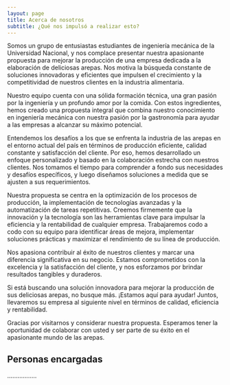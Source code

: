 ```yaml
---
layout: page
title: Acerca de nosotros
subtitle: ¿Qué nos impulsó a realizar esto?
---
```


Somos un grupo de entusiastas estudiantes de ingeniería mecánica de la Universidad Nacional, y nos complace presentar nuestra apasionante propuesta para mejorar la producción de una empresa dedicada a la elaboración de deliciosas arepas. Nos motiva la búsqueda constante de soluciones innovadoras y eficientes que impulsen el crecimiento y la competitividad de nuestros clientes en la industria alimentaria.

Nuestro equipo cuenta con una sólida formación técnica, una gran pasión por la ingeniería y un profundo amor por la comida. Con estos ingredientes, hemos creado una propuesta integral que combina nuestro conocimiento en ingeniería mecánica con nuestra pasión por la gastronomía para ayudar a las empresas a alcanzar su máximo potencial.

Entendemos los desafíos a los que se enfrenta la industria de las arepas en el entorno actual del país en términos de producción eficiente, calidad constante y satisfacción del cliente. Por eso, hemos desarrollado un enfoque personalizado y basado en la colaboración estrecha con nuestros clientes. Nos tomamos el tiempo para comprender a fondo sus necesidades y desafíos específicos, y luego diseñamos soluciones a medida que se ajusten a sus requerimientos.

Nuestra propuesta se centra en la optimización de los procesos de producción, la implementación de tecnologías avanzadas y la automatización de tareas repetitivas. Creemos firmemente que la innovación y la tecnología son las herramientas clave para impulsar la eficiencia y la rentabilidad de cualquier empresa. Trabajaremos codo a codo con su equipo para identificar áreas de mejora, implementar soluciones prácticas y maximizar el rendimiento de su línea de producción.

Nos apasiona contribuir al éxito de nuestros clientes y marcar una diferencia significativa en su negocio. Estamos comprometidos con la excelencia y la satisfacción del cliente, y nos esforzamos por brindar resultados tangibles y duraderos.

Si está buscando una solución innovadora para mejorar la producción de sus deliciosas arepas, no busque más. ¡Estamos aquí para ayudar! Juntos, llevaremos su empresa al siguiente nivel en términos de calidad, eficiencia y rentabilidad.

Gracias por visitarnos y considerar nuestra propuesta. Esperamos tener la oportunidad de colaborar con usted y ser parte de su éxito en el apasionante mundo de las arepas.

## Personas encargadas
.................

<head>
    <title>Circular Photos with Text Example</title>
    <style>
        /* CSS styles for circular photos */
        .photo-container {
            display: flex;
            align-items: center;
            margin-bottom: 20px;
        }
        
        .photo {
            width: 100px;
            height: 100px;
            border-radius: 50%;
            overflow: hidden;
            margin-right: 10px;
        }
        
        .photo img {
            width: 100%;
            height: 100%;
            object-fit: cover;
        }
        
        .text {
            font-size: 16px;
            font-weight: bold;
        }
    </style>
</head>
<body>
    <div class="photo-container">
        <div class="photo">
            <img src="/Trabajo-final/assets/img/horno.jpg" alt="Photo 1">
        </div>
        <div class="text">
            Samuel Jose Banquett Arroyo
        </div>
    </div>
    
    <div class="photo-container">
        <div class="photo">
            <img src="/Trabajo-final/assets/img/paula.jpg" alt="Photo 2">
        </div>
        <div class="text">
            Maria Paula Caro Duarte
        </div>
    </div>
    
    <div class="photo-container">
        <div class="photo">
            <img src="/Trabajo-final/assets/img/horno.jpg" alt="Photo 2">
        </div>
        <div class="text">
          Carlos Daniel Raigoso Triana  
        </div>
    </div>
    
    <div class="photo-container">
        <div class="photo">
            <img src="/Trabajo-final/assets/img/horno.jpg" alt="Photo 2">
        </div>
        <div class="text">
            Juan Pablo Santana
        </div>
    </div>
    
    
    <div class="photo-container">
        <div class="photo">
            <img src="/Trabajo-final/assets/img/horno.jpg" alt="Photo 2">
        </div>
        <div class="text">
            Luis Felipe Sánchez Cardozo
        </div>
    </div>
    
    
    <div class="photo-container">
        <div class="photo">
            <img src="/Trabajo-final/assets/img/horno.jpg" alt="Photo 2">
        </div>
        <div class="text">
            Fabian Esteban Urrea Rojas
        </div>
    </div>
    
    
    

    <!-- Add more photo-container divs as needed -->

</body>
